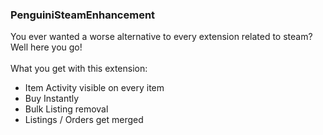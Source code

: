 ### PenguiniSteamEnhancement

You ever wanted a worse alternative to every extension related to steam? Well here you go!<br>
<br>
What you get with this extension:
* Item Activity visible on every item
* Buy Instantly
* Bulk Listing removal
* Listings / Orders get merged


